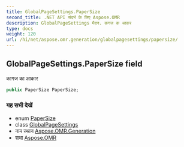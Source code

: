 ```yaml
---
title: GlobalPageSettings.PaperSize
second_title: .NET API संदर्भ के लिए Aspose.OMR
description: GlobalPageSettings मैदन. कगज क आकर
type: docs
weight: 120
url: /hi/net/aspose.omr.generation/globalpagesettings/papersize/
---
```

## GlobalPageSettings.PaperSize field

कागज का आकार

```csharp
public PaperSize PaperSize;
```

### यह सभी देखें

* enum [PaperSize](../../papersize/)
* class [GlobalPageSettings](../)
* नाम स्थान [Aspose.OMR.Generation](../../globalpagesettings/)
* सभा [Aspose.OMR](../../../)


